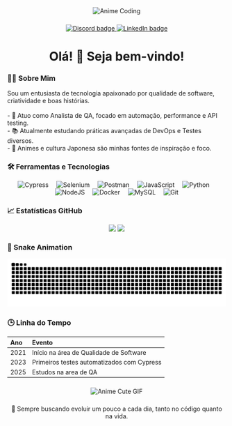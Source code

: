 <div align="center">
  <img src="https://media.tenor.com/YX1XnBkVKmcAAAAC/anime-coding.gif" width="200" alt="Anime Coding" />
</div>

###

<div align="center">
  <a href="https://discord.com/" target="_blank">
    <img src="https://img.shields.io/badge/Discord-7289DA?style=for-the-badge&logo=discord&logoColor=white" height="25" alt="Discord badge" />
  </a>
  <a href="https://linkedin.com/in/seu-linkedin-aqui" target="_blank">
    <img src="https://img.shields.io/badge/LinkedIn-0A66C2?style=for-the-badge&logo=linkedin&logoColor=white" height="25" alt="LinkedIn badge" />
  </a>
</div>

###

<h1 align="center">Olá! 👋 Seja bem-vindo!</h1>

###

<h3 align="left">👨‍💻 Sobre Mim</h3>

<p align="left">
Sou um entusiasta de tecnologia apaixonado por qualidade de software, criatividade e boas histórias. <br><br>
- 🔭 Atuo como Analista de QA, focado em automação, performance e API testing.<br>
- 📚 Atualmente estudando práticas avançadas de DevOps e Testes diversos.<br>
- 🎌 Animes e cultura Japonesa são minhas fontes de inspiração e foco.
</p>

###

<h3 align="left">🛠️ Ferramentas e Tecnologias</h3>

<div align="center">
  <img src="https://skillicons.dev/icons?i=cypress" height="35" alt="Cypress" />
  <img width="10" />
  <img src="https://skillicons.dev/icons?i=selenium" height="35" alt="Selenium" />
  <img width="10" />
  <img src="https://skillicons.dev/icons?i=postman" height="35" alt="Postman" />
  <img width="10" />
  <img src="https://skillicons.dev/icons?i=js" height="35" alt="JavaScript" />
  <img width="10" />
  <img src="https://skillicons.dev/icons?i=py" height="35" alt="Python" />
  <img width="10" />
  <img src="https://skillicons.dev/icons?i=nodejs" height="35" alt="NodeJS" />
  <img width="10" />
  <img src="https://skillicons.dev/icons?i=docker" height="35" alt="Docker" />
  <img width="10" />
  <img src="https://skillicons.dev/icons?i=mysql" height="35" alt="MySQL" />
  <img width="10" />
  <img src="https://skillicons.dev/icons?i=git" height="35" alt="Git" />
</div>

###

<h3 align="left">📈 Estatísticas GitHub</h3>

<div align="center">
  <img src="https://github-readme-stats.vercel.app/api?username=Matheus26k&show_icons=true&theme=tokyonight&hide_border=true&card_width=400" height="140"/>
  <img src="https://github-readme-stats.vercel.app/api/top-langs/?username=Matheus26k&layout=compact&theme=tokyonight&hide_border=true&card_width=300" height="140"/>
</div>

###

<h3 align="left">🐍 Snake Animation</h3>

<div align="center">
  <img src="https://github.com/Matheus26k/Matheus26k/blob/output/github-contribution-grid-snake.svg" alt="snake animation" />
</div>

###

<h3 align="left">🕒 Linha do Tempo</h3>

| Ano | Evento |
|:---|:---|
| 2021 | Início na área de Qualidade de Software |
| 2023 | Primeiros testes automatizados com Cypress |
| 2025 | Estudos na area de QA |

###

<div align="center">
  <img src="https://media.tenor.com/GE6a9ttJAtEAAAAC/anime-girl.gif" width="180" alt="Anime Cute GIF" />
</div>

###

<p align="center">
💬 Sempre buscando evoluir um pouco a cada dia, tanto no código quanto na vida.
</p>
